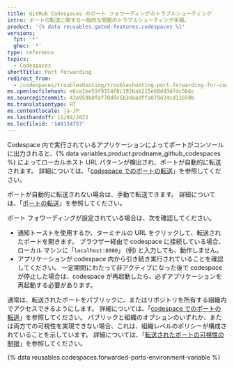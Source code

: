 ```yaml
---
title: GitHub Codespaces のポート フォワーディングのトラブルシューティング
intro: ポートの転送に関する一般的な問題のトラブルシューティング手順。
product: '{% data reusables.gated-features.codespaces %}'
versions:
  fpt: '*'
  ghec: '*'
type: reference
topics:
  - Codespaces
shortTitle: Port forwarding
redirect_from:
  - /codespaces/troubleshooting/troubleshooting-port-forwarding-for-codespaces
ms.openlocfilehash: e6ce1be59f9154f8c192bab215e68dd3dfdc5b6c
ms.sourcegitcommit: 43a959b8faf78d9c5b3deadffa079d24cd11650b
ms.translationtype: HT
ms.contentlocale: ja-JP
ms.lasthandoff: 11/04/2022
ms.locfileid: '148134757'
---
```

Codespace 内で実行されているアプリケーションによってポートがコンソールに出力されると、{% data variables.product.prodname_github_codespaces %} によってローカルホスト URL パターンが検出され、ポートが自動的に転送されます。 詳細については、「[codespace でのポートの転送](/codespaces/developing-in-codespaces/forwarding-ports-in-your-codespace)」を参照してください。

ポートが自動的に転送されない場合は、手動で転送できます。 詳細については、「[ポートの転送](/codespaces/developing-in-codespaces/forwarding-ports-in-your-codespace#forwarding-a-port)」を参照してください。

ポート フォワーディングが設定されている場合は、次を確認してください。

- 通知トーストを使用するか、ターミナルの URL をクリックして、転送されたポートを開きます。 ブラウザー経由で codespace に接続している場合、ローカル マシンに「`localhost:8000`」 (例) と入力しても、動作しません。
- アプリケーションが codespace 内から引き続き実行されていることを確認してください。 一定期間にわたって非アクティブになった後で codespace が停止した場合は、codespace が再起動したら、必ずアプリケーションを再起動する必要があります。

通常は、転送されたポートをパブリックに、またはリポジトリを所有する組織内でアクセスできるようにします。 詳細については、「[codespace でのポートの転送](/codespaces/developing-in-codespaces/forwarding-ports-in-your-codespace)」を参照してください。 パブリックと組織のオプションのいずれか、または両方での可視性を実現できない場合、これは、組織レベルのポリシーが構成されていることを示しています。 詳細については、「[転送されたポートの可視性の制限](/codespaces/managing-codespaces-for-your-organization/restricting-the-visibility-of-forwarded-ports)」を参照してください。

{% data reusables.codespaces.forwarded-ports-environment-variable %}
